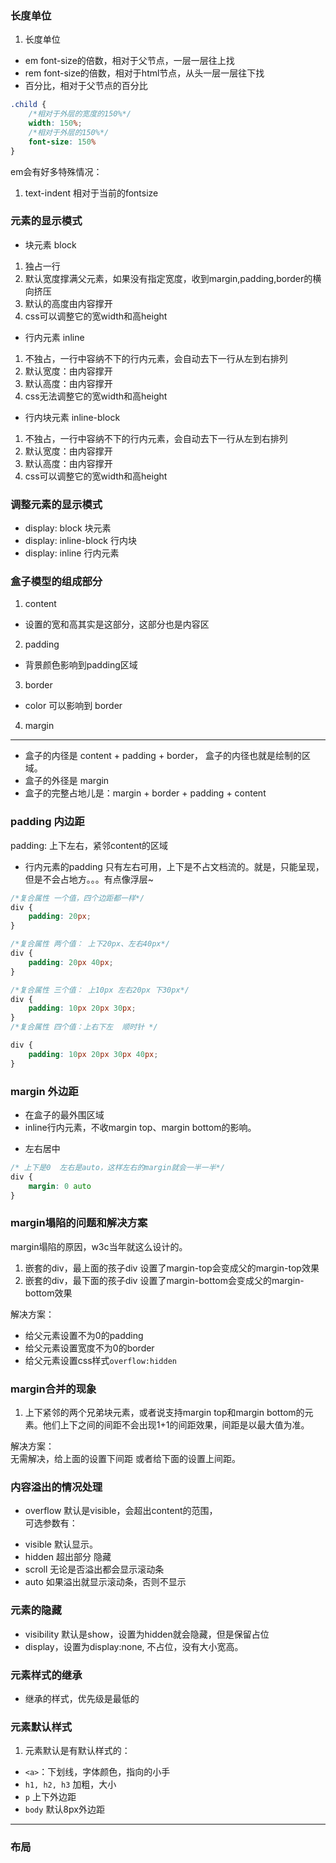 ### 长度单位

1. 长度单位

* em font-size的倍数，相对于父节点，一层一层往上找
* rem font-size的倍数，相对于html节点，从头一层一层往下找
* 百分比，相对于父节点的百分比

```css
.child {
    /*相对于外层的宽度的150%*/
    width: 150%;
    /*相对于外层的150%*/
    font-size: 150%
}

```

em会有好多特殊情况：

1. text-indent 相对于当前的fontsize

### 元素的显示模式

- 块元素 block

1. 独占一行
2. 默认宽度撑满父元素，如果没有指定宽度，收到margin,padding,border的横向挤压
3. 默认的高度由内容撑开
4. css可以调整它的宽width和高height

- 行内元素 inline

1. 不独占，一行中容纳不下的行内元素，会自动去下一行从左到右排列
2. 默认宽度：由内容撑开
3. 默认高度：由内容撑开
4. css无法调整它的宽width和高height

- 行内块元素 inline-block

1. 不独占，一行中容纳不下的行内元素，会自动去下一行从左到右排列
2. 默认宽度：由内容撑开
3. 默认高度：由内容撑开
4. css可以调整它的宽width和高height

### 调整元素的显示模式

* display: block 块元素
* display: inline-block 行内块
* display: inline 行内元素

### 盒子模型的组成部分

1. content

* 设置的宽和高其实是这部分，这部分也是内容区

2. padding

* 背景颜色影响到padding区域

3. border

* color 可以影响到 border

4. margin

---

- 盒子的内径是 content + padding + border， 盒子的内径也就是绘制的区域。
- 盒子的外径是 margin
- 盒子的完整占地儿是：margin + border + padding + content

### padding 内边距

padding: 上下左右，紧邻content的区域

* 行内元素的padding 只有左右可用，上下是不占文档流的。就是，只能呈现，但是不会占地方。。。有点像浮层~

```css
/*复合属性 一个值，四个边距都一样*/
div {
    padding: 20px;
}

/*复合属性 两个值： 上下20px、左右40px*/
div {
    padding: 20px 40px;
}

/*复合属性 三个值： 上10px 左右20px 下30px*/
div {
    padding: 10px 20px 30px;
}
/*复合属性 四个值：上右下左  顺时针 */

div {
    padding: 10px 20px 30px 40px;
}

```

### margin 外边距
* 在盒子的最外围区域
* inline行内元素，不收margin top、margin bottom的影响。

- 左右居中
```css
/* 上下是0  左右是auto，这样左右的margin就会一半一半*/
div {
    margin: 0 auto
}

```

### margin塌陷的问题和解决方案
margin塌陷的原因，w3c当年就这么设计的。
1. 嵌套的div，最上面的孩子div 设置了margin-top会变成父的margin-top效果
2. 嵌套的div，最下面的孩子div 设置了margin-bottom会变成父的margin-bottom效果

解决方案：
* 给父元素设置不为0的padding
* 给父元素设置宽度不为0的border
* 给父元素设置css样式`overflow:hidden`

### margin合并的现象
1. 上下紧邻的两个兄弟块元素，或者说支持margin top和margin bottom的元素。他们上下之间的间距不会出现1+1的间距效果，间距是以最大值为准。

解决方案：  
无需解决，给上面的设置下间距 或者给下面的设置上间距。

### 内容溢出的情况处理
* overflow 默认是visible，会超出content的范围，  
可选参数有：
- visible 默认显示。
- hidden  超出部分 隐藏
- scroll 无论是否溢出都会显示滚动条
- auto  如果溢出就显示滚动条，否则不显示


### 元素的隐藏
* visibility 默认是show，设置为hidden就会隐藏，但是保留占位
* display，设置为display:none, 不占位，没有大小宽高。

### 元素样式的继承
* 继承的样式，优先级是最低的
### 元素默认样式
1. 元素默认是有默认样式的：
* `<a>`：下划线，字体颜色，指向的小手
* `h1, h2, h3` 加粗，大小
* `p` 上下外边距
* `body` 默认8px外边距

--- 
### 布局
